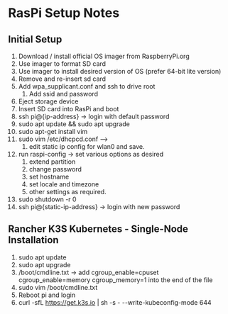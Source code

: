 # RasPi Setup Notes 
 
## Initial Setup
1. Download / install official OS imager from RaspberryPi.org
1. Use imager to format SD card
1. Use imager to install desired version of OS (prefer 64-bit lite version)
1. Remove and re-insert sd card 
1. Add wpa_supplicant.conf and ssh to drive root
    1. Add ssid and password
1. Eject storage device
1. Insert SD card into RasPi and boot
1. ssh pi@{ip-address} -> login with default password
1. sudo apt update && sudo apt upgrade
1. sudo apt-get install vim
1. sudo vim /etc/dhcpcd.conf --> 
    1. edit static ip config for wlan0 and save. 
1. run raspi-config -> set various options as desired 
    1. extend partition
    1. change password
    1. set hostname
    1. set locale and timezone
    1. other settings as required. 
1. sudo shutdown -r 0 
1. ssh pi@{static-ip-address} -> login with new password

## Rancher K3S Kubernetes - Single-Node Installation
1. sudo apt update
1. sudo apt  upgrade
1. /boot/cmdline.txt -> add cgroup_enable=cpuset cgroup_enable=memory cgroup_memory=1 into the end of the file
1. sudo vim /boot/cmdline.txt
1. Reboot pi and login
1. curl -sfL https://get.k3s.io | sh -s - --write-kubeconfig-mode 644

 
 